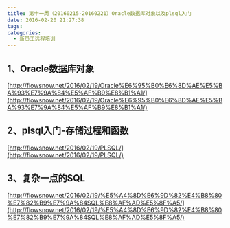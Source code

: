 ```yaml
---
title: 第十一周（20160215-20160221）Oracle数据库对象以及plsql入门
date: 2016-02-20 21:27:38
tags:
categories:
  - 新员工远程培训
---
```


## 1、Oracle数据库对象

[http://flowsnow.net/2016/02/19/Oracle%E6%95%B0%E6%8D%AE%E5%BA%93%E7%9A%84%E5%AF%B9%E8%B1%A1/](http://flowsnow.net/2016/02/19/Oracle%E6%95%B0%E6%8D%AE%E5%BA%93%E7%9A%84%E5%AF%B9%E8%B1%A1/)

## 2、plsql入门-存储过程和函数

[http://flowsnow.net/2016/02/19/PLSQL/](http://flowsnow.net/2016/02/19/PLSQL/)

## 3、复杂一点的SQL

[http://flowsnow.net/2016/02/19/%E5%A4%8D%E6%9D%82%E4%B8%80%E7%82%B9%E7%9A%84SQL%E8%AF%AD%E5%8F%A5/](http://flowsnow.net/2016/02/19/%E5%A4%8D%E6%9D%82%E4%B8%80%E7%82%B9%E7%9A%84SQL%E8%AF%AD%E5%8F%A5/)

<!--more-->